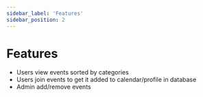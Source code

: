 ```yaml
---
sidebar_label: 'Features'
sidebar_position: 2
---
```

# Features

* Users view events sorted by categories
* Users join events to get it added to calendar/profile in database
* Admin add/remove events
